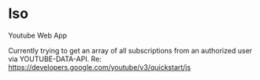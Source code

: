 # Iso
Youtube Web App

Currently trying to get an array of all subscriptions from an authorized user via YOUTUBE-DATA-API.
Re: https://developers.google.com/youtube/v3/quickstart/js
